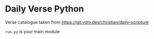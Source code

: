 # Daily Verse Python

Verse catalogue taken from <https://git.vdm.dev/christian/daily-scripture>

`run.py` is your main module
